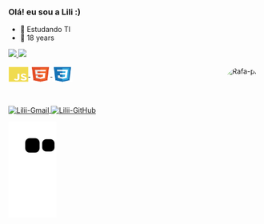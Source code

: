 ### Olá! eu sou a Lili :)

- 🌱 Estudando TI 
- 🍪 18 years 


<div align="left">
  <a href="https://github.com/LiliiF">
  <img height="130em"src="https://github-readme-stats.vercel.app/api?username=LiliiF&show_icons=true&theme=tokyonight&include_all_commits=true&count_private=true"/>
  <img height="130em" src="https://github-readme-stats.vercel.app/api/top-langs/?username=LiliiF&layout=compact&langs_count=7&theme=tokyonight"/>
</div>
  
<div style="display: inline_block"><br>
  <img align="center" alt="Lilii-Js" height="30" width="40" src="https://raw.githubusercontent.com/devicons/devicon/master/icons/javascript/javascript-plain.svg">
  <img align="center" alt="Lilii-HTML" height="30" width="40" src="https://raw.githubusercontent.com/devicons/devicon/master/icons/html5/html5-original.svg">
  <img align="center" alt="Lilii-CSS" height="30" width="40" src="https://raw.githubusercontent.com/devicons/devicon/master/icons/css3/css3-original.svg">   
  <img align="right" alt="Rafa-pic" height="150" style="border-radius:50px;" src="https://cdn.discordapp.com/attachments/585243177754296341/942468904947703859/gifzin.gif">
</div>

 ##
 <div style="display: inline_block"><br>
    <img align="center" alt="Lilii-Gmail" height="30" width="90" src="https://img.shields.io/badge/Gmail-D14836?style=for-the-badge&logo=gmail&logoColor=white">
    <img align="center" alt="Lilii-GitHub" height="30" width="90" src="https://img.shields.io/badge/GitHub-100000?style=for-the-badge&logo=github&logoColor=white">   
 </div>

  

  
  ![Snake animation](https://github.com/LiliiF/LiliiF/blob/output/github-contribution-grid-snake.svg)





